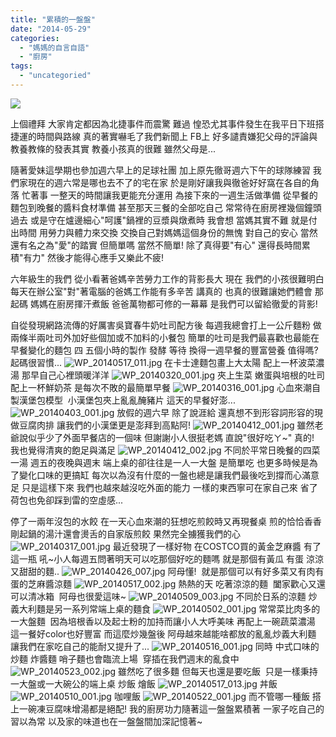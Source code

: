 ```yaml
---
title: "累積的一盤盤"
date: "2014-05-29"
categories: 
  - "媽媽的自言自語"
  - "廚房"
tags: 
  - "uncategoried"
---
```


![](images/14233255812_536060ae93.jpg)

上個禮拜 大家肯定都因為北捷事件而震驚 難過 惶恐尤其事件發生在我平日下班搭捷運的時間與路線 真的著實嚇毛了我們新聞上 FB上 好多譴責嫌犯父母的評論與教養教條的發表其實 教養小孩真的很難 雖然父母是...

隨著愛妹這學期也參加週六早上的足球社團 加上原先徹哥週六下午的球隊練習 我們家現在的週六常是哪也去不了的宅在家 於是剛好讓我與徹爸好好窩在各自的角落 忙著事 一整天的時間讓我更能充分運用 為接下來的一週生活做準備 從早餐的麵包到晚餐的醬料食材準備 甚至那天三餐的全部吃自己 常常待在廚房裡幾個鐘頭過去 或是守在爐邊細心"呵護"鍋裡的豆漿與燉煮時 我會想 當媽其實不難 就是付出時間 用勞力與體力來交換 交換自己對媽媽這個身份的無愧 對自己的安心 當然還有名之為"愛"的踏實 但簡單嗎 當然不簡單! 除了真得要"有心" 還得長時間累積"有力" 然後才能得心應手又樂此不疲!

六年級生的我們 從小看著爸媽辛苦勞力工作的背影長大 現在 我們的小孩很難明白每天在辦公室"對"著電腦的爸媽工作能有多辛苦 講真的 也真的很難讓她們體會 那起碼 媽媽在廚房揮汗煮飯 爸爸萬物都可修的一幕幕 是我們可以留給徹愛的背影!

自從發現網路流傳的好厲害吳寶春牛奶吐司配方後 每週我總會打上一公斤麵粉 做兩條半兩吐司外加好些個加或不加料的小餐包 簡單的吐司是我們最喜歡也最能在早餐變化的麵包 四 五個小時的製作 發酵 等待 換得一週早餐的豐富營養 值得嗎? 起碼很習慣... ![WP_20140517_011.jpg](images/14233255812_536060ae93.jpg) 在卡士達麵包畫上大太陽 配上一杯波菜濃湯 那早自己心裡頭暖洋洋 ![WP_20140320_001.jpg](images/13591570343_102aba62f5.jpg) 夾上生菜 嫩蛋與培根的吐司 配上一杯鮮奶茶 是每次不敗的最簡單早餐 ![WP_20140316_001.jpg](images/13895155896_0f0f140d6c.jpg) 心血來潮自製漢堡包模型  小漢堡包夾上亂亂醃豬片 這天的早餐好澎... ![WP_20140403_001.jpg](images/13591910374_1fce696e0b.jpg) 放假的週六早 除了說涯給 還真想不到形容詞形容的現做豆腐肉排 讓我們的小漢堡更是澎拜到高點阿! ![WP_20140412_001.jpg](images/13918702954_0763327f64.jpg) 雖然老爺說似乎少了外面早餐店的一個味 但謝謝小人很挺老媽 直說"很好吃ㄚ~" 真的! 我也覺得清爽的飽足與滿足 ![WP_20140412_002.jpg](images/13895160831_5a874c67b1.jpg) 不同於平常日晚餐的四菜一湯 週五的夜晚與週末 端上桌的卻往往是一人一大盤 是簡單吃 也更多時候是為了變化口味的更搞缸 每次以為沒有什麼的一盤也總是讓我們最後吃到撐而心滿意足 只是這樣下來 我們也越來越沒吃外面的能力 一樣的東西寧可在家自己來 省了荷包也免卻踩到雷的空虛感...

停了一兩年沒包的水餃 在一天心血來潮的狂想吃煎餃時又再現餐桌 煎的恰恰香香 剛起鍋的湯汁還會燙舌的自家版煎餃 果然完全擄獲我們的心 ![WP_20140317_001.jpg](images/13895157266_150a59ee24.jpg) 最近發現了一樣好物 在COSTCO買的黃金芝麻醬 有了這一瓶 吼~小人每週五問著明天可以吃那個好吃的麵嗎 就是那個有黃瓜 有蛋 涼涼又甜甜的麵.. ![WP_20140426_007.jpg](images/13949245530_3f2598953d.jpg) 阿母懂!  就是那個可以有好多菜又有肉有蛋的芝麻醬涼麵 ![WP_20140517_002.jpg](images/14235523565_51bc442c53.jpg) 熱熱的天 吃著涼涼的麵  闔家歡心又還可以清冰箱  阿母也很愛這味~ ![WP_20140509_003.jpg](images/13979871390_087956bbd7.jpg) 不同於日系的涼麵 炒義大利麵是另一系列常端上桌的麵食 ![WP_20140502_001.jpg](images/14135898405_0bdbf9a83a.jpg) 常常菜比肉多的一大盤麵  因為培根香以及起士粉的加持而讓小人大呼美味 再配上一碗蔬菜濃湯 這一餐好color也好豐富 而這麼炒幾盤後 阿母越來越能啥都放的亂亂炒義大利麵 讓我們在家吃自己的能耐又提升了... ![WP_20140516_001.jpg](images/14048943467_74b99e19e0.jpg) 同時 中式口味的炒麵 炸醬麵 哨子麵也會臨流上場  穿插在我們週末的亂食中 ![WP_20140523_002.jpg](images/14084650309_92e83bce5b.jpg) 雖然吃了很多麵 但每天也還是要吃飯  只是一樣秉持一大盤或一大碗公的端上桌 炒飯 燴飯 ![WP_20140517_013.jpg](images/14232234451_1c42f0b78b.jpg) 丼飯 ![WP_20140510_001.jpg](images/14163772192_4c8009854d.jpg) 咖哩飯 ![WP_20140522_001.jpg](images/14084658148_4dbe305ddb.jpg) 而不管哪一種飯 搭上一碗凍豆腐味增湯都是絕配! 我的廚房功力隨著這一盤盤累積著 一家子吃自己的習以為常 以及家的味道也在一盤盤間加深記憶著~
